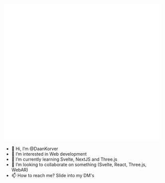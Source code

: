 ![Metrics](https://github.com/DaanKorver/DaanKorver/blob/master/github-metrics.svg)

- 👋 Hi, I’m @DaanKorver
- 👀 I’m interested in Web development
- 🌱 I’m currently learning Svelte, NextJS and Three.js
- 💞️ I’m looking to collaborate on something (Svelte, React, Three.js, WebAR)
- 📫 How to reach me? Slide into my DM's

<!---
DaanKorver/DaanKorver is a ✨ special ✨ repository because its `README.md` (this file) appears on your GitHub profile.
You can click the Preview link to take a look at your changes.
--->
